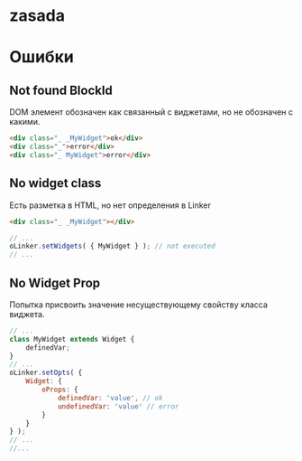 # zasada

# Ошибки

## Not found BlockId
DOM элемент обозначен как связанный с виджетами, но не обозначен с какими.
```html
<div class="_ _MyWidget">ok</div>
<div class="_">error</div>
<div class="_ MyWidget">error</div>
```

## No widget class
Есть разметка в HTML, но нет определения в Linker
```html
<div class="_ _MyWidget"></div>
```
```javascript
// ...
oLinker.setWidgets( { MyWidget } ); // not executed
// ...
```

## No Widget Prop
Попытка присвоить значение несуществующему свойству класса виджета.
```javascript
// ...
class MyWidget extends Widget {
    definedVar;
}
// ...
oLinker.setOpts( {
    Widget: {
        oProps: {
            definedVar: 'value', // ok
            undefinedVar: 'value' // error
        }    
    }
} );
// ...
//...
```
